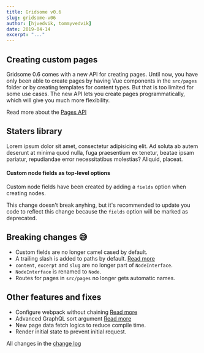```yaml
---
title: Gridsome v0.6
slug: gridsome-v06
author: [hjvedvik, tommyvedvik]
date: 2019-04-14
excerpt: "..."
---
```


## Creating custom pages

Gridsome 0.6 comes with a new API for creating pages. Until now, you have only been able to create pages by having Vue components in the `src/pages` folder or by creating templates for content types. But that is too limited for some use cases. The new API lets you create pages programmatically, which will give you much more flexibility.

Read more about the [Pages API](/docs/pages-api)

## Staters library

Lorem ipsum dolor sit amet, consectetur adipisicing elit. Ad soluta ab autem deserunt at minima quod nulla, fuga praesentium ex tenetur, beatae ipsam pariatur, repudiandae error necessitatibus molestias? Aliquid, placeat.

#### Custom node fields as top-level options

Custom node fields have been created by adding a `fields` option when creating nodes.

This change doesn't break anyhing, but it's recommended to update you code to reflect this change because the `fields` option will be marked as deprecated.

## Breaking changes 😅

- Custom fields are no longer camel cased by default.
- A trailing slash is added to paths by default. [Read more](/docs/config#permalinks)
- `content`, `excerpt` and `slug` are no longer part of `NodeInterface`.
- `NodeInterface` is renamed to `Node`.
- Routes for pages in `src/pages` no longer gets automatic names.

## Other features and fixes

- Configure webpack without chaining [Read more](/docs/config#configurewebpack)
- Advanced GraphQL sort argument [Read more](/docs/querying-data#advancedsorting)
- New page data fetch logics to reduce compile time.
- Render initial state to prevent initial request.

All changes in the [change log](https://github.com/gridsome/gridsome/blob/master/gridsome/CHANGELOG.md#056-2019-03-29)

